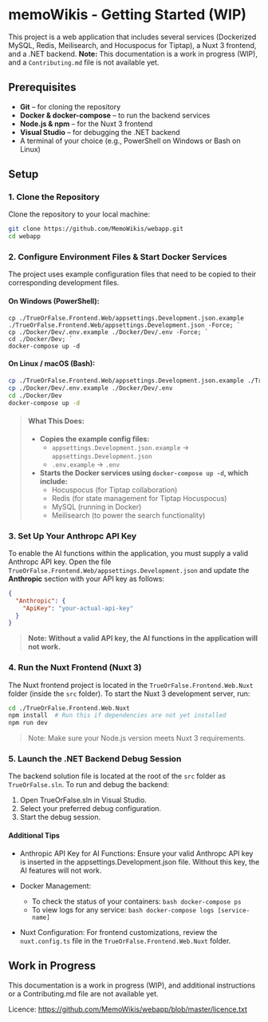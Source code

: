# memoWikis - Getting Started (WIP)

This project is a web application that includes several services (Dockerized MySQL, Redis, Meilisearch, and Hocuspocus for Tiptap), a Nuxt 3 frontend, and a .NET backend. **Note:** This documentation is a work in progress (WIP), and a `Contributing.md` file is not available yet.

## Prerequisites

- **Git** – for cloning the repository  
- **Docker & docker-compose** – to run the backend services  
- **Node.js & npm** – for the Nuxt 3 frontend  
- **Visual Studio** – for debugging the .NET backend  
- A terminal of your choice (e.g., PowerShell on Windows or Bash on Linux)

## Setup

### 1. Clone the Repository

Clone the repository to your local machine:

```bash
git clone https://github.com/MemoWikis/webapp.git
cd webapp
```


### 2. Configure Environment Files & Start Docker Services
The project uses example configuration files that need to be copied to their corresponding development files.

#### On Windows (PowerShell):
```ppwershell
cp ./TrueOrFalse.Frontend.Web/appsettings.Development.json.example ./TrueOrFalse.Frontend.Web/appsettings.Development.json -Force; `
cp ./Docker/Dev/.env.example ./Docker/Dev/.env -Force; `
cd ./Docker/Dev; `
docker-compose up -d
```

#### On Linux / macOS (Bash):
```bash
cp ./TrueOrFalse.Frontend.Web/appsettings.Development.json.example ./TrueOrFalse.Frontend.Web/appsettings.Development.json
cp ./Docker/Dev/.env.example ./Docker/Dev/.env
cd ./Docker/Dev
docker-compose up -d
```

> #### What This Does:
> 
> - **Copies the example config files:**
>     - `appsettings.Development.json.example` → `appsettings.Development.json`
>     - `.env.example` → `.env`
> - **Starts the Docker services using `docker-compose up -d`, which include:**
>     - Hocuspocus (for Tiptap collaboration)
>     - Redis (for state management for Tiptap Hocuspocus)
>     - MySQL (running in Docker)
>     - Meilisearch (to power the search functionality)

### 3. Set Up Your Anthropc API Key
To enable the AI functions within the application, you must supply a valid Anthropc API key. Open the file `TrueOrFalse.Frontend.Web/appsettings.Development.json` and update the **Anthropic** section with your API key as follows:

```json
{
  "Anthropic": {
    "ApiKey": "your-actual-api-key"
  }
}
```
> **Note: Without a valid API key, the AI functions in the application will not work.**

### 4. Run the Nuxt Frontend (Nuxt 3)
The Nuxt frontend project is located in the `TrueOrFalse.Frontend.Web.Nuxt` folder (inside the `src` folder). To start the Nuxt 3 development server, run:

```bash
cd ./TrueOrFalse.Frontend.Web.Nuxt
npm install  # Run this if dependencies are not yet installed
npm run dev
```
> Note: Make sure your Node.js version meets Nuxt 3 requirements.

### 5. Launch the .NET Backend Debug Session
The backend solution file is located at the root of the `src` folder as `TrueOrFalse.sln`. To run and debug the backend:

1. Open TrueOrFalse.sln in Visual Studio.
2. Select your preferred debug configuration.
3. Start the debug session.

#### Additional Tips
- Anthropic API Key for AI Functions: Ensure your valid Anthropc API key is inserted in the appsettings.Development.json file. Without this key, the AI features will not work.

- Docker Management:
  - To check the status of your containers:
`bash
docker-compose ps
`
  - To view logs for any service:
     `bash
docker-compose logs [service-name]`
- Nuxt Configuration: For frontend customizations, review the `nuxt.config.ts` file in the `TrueOrFalse.Frontend.Web.Nuxt` folder.

## Work in Progress
This documentation is a work in progress (WIP), and additional instructions or a Contributing.md file are not available yet.

Licence: https://github.com/MemoWikis/webapp/blob/master/licence.txt
